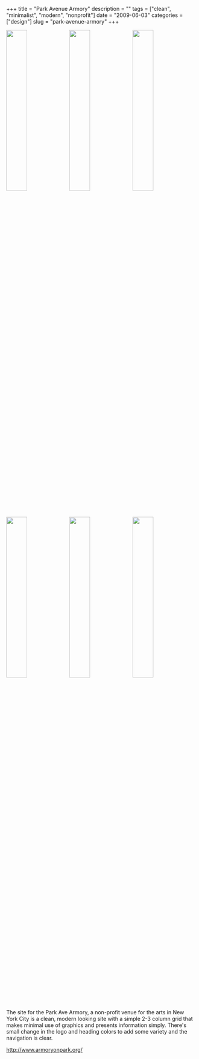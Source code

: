 +++
title = "Park Avenue Armory"
description = ""
tags = ["clean", "minimalist", "modern", "nonprofit"]
date = "2009-06-03"
categories = ["design"]
slug = "park-avenue-armory"
+++


<div id="screens-thumbs" class="clearfix mt1-5">
<a href="http://media.konigi.com/design/parkavearmory-1.jpg" class="group" rel="group"><img src="http://media.konigi.com/design/parkavearmory-1.png" alt="" class="thumb" style="width: 33%; max-width: 33%;padding: 0 1px 1px 0" /></a><a href="http://media.konigi.com/design/parkavearmory-2.jpg" class="group" rel="group"><img src="http://media.konigi.com/design/parkavearmory-2.png" alt="" class="thumb" style="width: 33%; max-width: 33%;padding: 0 1px 1px 0" /></a><a href="http://media.konigi.com/design/parkavearmory-3.jpg" class="group" rel="group"><img src="http://media.konigi.com/design/parkavearmory-3.png" alt="" class="thumb" style="width: 33%; max-width: 33%;padding: 0 1px 1px 0" /></a><a href="http://media.konigi.com/design/parkavearmory-4.jpg" class="group" rel="group"><img src="http://media.konigi.com/design/parkavearmory-4.png" alt="" class="thumb" style="width: 33%; max-width: 33%;padding: 0 1px 1px 0" /></a><a href="http://media.konigi.com/design/parkavearmory-5.jpg" class="group" rel="group"><img src="http://media.konigi.com/design/parkavearmory-5.png" alt="" class="thumb" style="width: 33%; max-width: 33%;padding: 0 1px 1px 0" /></a><a href="http://media.konigi.com/design/parkavearmory-6.jpg" class="group" rel="group"><img src="http://media.konigi.com/design/parkavearmory-6.png" alt="" class="thumb" style="width: 33%; max-width: 33%;padding: 0 1px 1px 0" /></a>
</div>   
<p>The site for the Park Ave Armory, a non-profit venue for the arts in New York City is a clean, modern looking site with a simple 2-3 column grid that makes minimal use of graphics and presents information simply. There's small change in the logo and heading colors to add some variety and the navigation is clear.</p>
<p><a href="http://www.armoryonpark.org/">http://www.armoryonpark.org/</a></p>  

